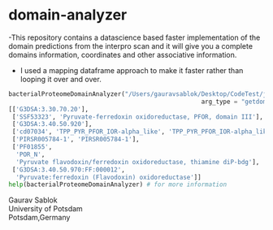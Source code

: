 # domain-analyzer

-This repository contains a datascience based faster implementation of the domain predictions from the interpro scan and it will give you a complete domains information, coordinates and other associative information. 
- I used a mapping dataframe approach to make it faster rather than looping it over and over. 

```python
bacterialProteomeDomainAnalyzer("/Users/gauravsablok/Desktop/CodeTest/json_parser/ipr_scan.json", \
                                                     arg_type = "getdomains")
[['G3DSA:3.30.70.20'],
 ['SSF53323', 'Pyruvate-ferredoxin oxidoreductase, PFOR, domain III'],
 ['G3DSA:3.40.50.920'],
 ['cd07034', 'TPP_PYR_PFOR_IOR-alpha_like', 'TPP_PYR_PFOR_IOR-alpha_like'],
 ['PIRSR005784-1', 'PIRSR005784-1'],
 ['PF01855',
  'POR_N',
  'Pyruvate flavodoxin/ferredoxin oxidoreductase, thiamine diP-bdg'],
 ['G3DSA:3.40.50.970:FF:000012',
  'Pyruvate:ferredoxin (Flavodoxin) oxidoreductase']]
help(bacterialProteomeDomainAnalyzer) # for more information
```
Gaurav Sablok \
University of Potsdam \
Potsdam,Germany
